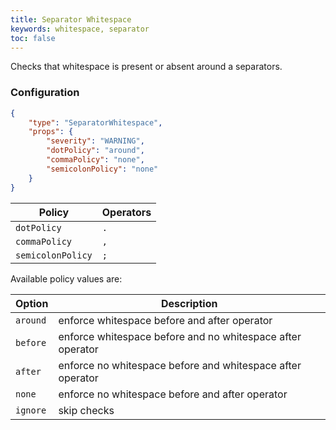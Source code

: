 ```yaml
---
title: Separator Whitespace
keywords: whitespace, separator
toc: false
---
```


Checks that whitespace is present or absent around a separators.

### Configuration

```json
{
    "type": "SeparatorWhitespace",
    "props": {
        "severity": "WARNING",
        "dotPolicy": "around",
        "commaPolicy": "none",
        "semicolonPolicy": "none"
    }
}
```

| Policy                 | Operators
| ---------------------- | ------------- |
| `dotPolicy`            | `.`           |
| `commaPolicy`          | `,`           |
| `semicolonPolicy`      | `;`           |

Available policy values are:

| Option     | Description |
| --------- | ----------- |
| `around`  | enforce whitespace before and after operator |
| `before`  | enforce whitespace before and no whitespace after operator |
| `after`   | enforce no whitespace before and whitespace after operator |
| `none`    | enforce no whitespace before and after operator |
| `ignore`  | skip checks |